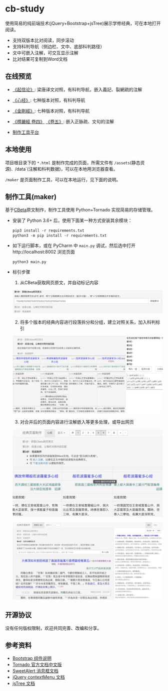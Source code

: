 # cb-study

使用简易的纯前端技术(jQuery+Bootstrap+jsTree)展示学修经典，可在本地打开阅读。
- 支持双版本比对阅读，同步滚动
- 支持科判导航（侧边栏、文中、底部科判路径）
- 文中可嵌入注解，可交互显示注解
- 比对结果可复制到Word文档

## 在线预览
- [《起信论》](http://ggbstudy.top/cb/T1666.html): 梁唐译文对照，有科判导航，嵌入義記、裂網疏的注解
- [《心经》](http://ggbstudy.top/cb/T0251.html): 七种版本对照，有科判导航
- [《金剛經》](http://ggbstudy.top/cb/T0235.html): 七种版本对照，有科判导航
- [《楞嚴經 卷四》](http://ggbstudy.top/cb/T0945_4.html) [《卷五》](http://ggbstudy.top/cb/T0945_5.html): 嵌入正脉疏、文句的注解

- [制作工具平台](https://aiggb.cn/cb)

## 本地使用

项目根目录下的 `*.html` 是制作完成的页面，所需文件有 `/assets`(静态资源)`、`/data`(注解和科判数据)，可以在本地用浏览器查看。

`/maker` 是页面制作工具，可以在本地运行，见下面的说明。

## 制作工具(maker)

基于[CBeta](https://cbetaonline.cn)原文制作，制作工具使用 Python+Tornado 实现简易的存储管理。

- 安装了 Python 3.6+ 后，使用下面某一种方式安装其余模块：
  ```shell
  pip3 install -r requirements.txt
  python3 -m pip install -r requirements.txt
  ```

- 如下运行脚本，或在 PyCharm 中 `main.py` 调试，然后选中打开 http://localhost:8002 浏览页面
  ```shell
  python3 main.py
  ```

- 标引步骤

  1. 从CBeta获取网页原文，并自动标记内容
  
  ![step1](doc/step1.jpg)

  2. 将多个版本的经典内容进行段落拆分和分组，建立对照关系，加入科判标引
  
  ![step2](doc/step2.jpg)

  3. 对合并后的页面内容进行注解嵌入等更多处理，或导出网页
  
  ![step3](doc/step3.jpg)

  ![step4](doc/step4.jpg)

## 开源协议

没有任何版权限制，欢迎共同完善、改编和分享。

## 参考资料

- [Bootstrap 组件说明](https://v3.bootcss.com/components/)
- [Tornado 官方文档中文版](https://tornado-zh.readthedocs.io/zh/latest/)
- [SweetAlert 消息框文档](https://sweetalert.js.org)
- [jQuery contextMenu 文档](https://swisnl.github.io/jQuery-contextMenu/docs.html)
- [jsTree 文档](https://www.jstree.com/api/)
